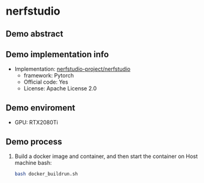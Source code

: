# nerfstudio
## Demo abstract

## Demo implementation info
- Implementation: [nerfstudio-project/nerfstudio](https://github.com/nerfstudio-project/nerfstudio)
  - framework: Pytorch
  - Official code: Yes
  - License: Apache License 2.0

## Demo enviroment
- GPU: RTX2080Ti

## Demo process
1. Build a docker image and container, and then start the container on Host machine bash:
    ```bash
    bash docker_buildrun.sh
    ```

